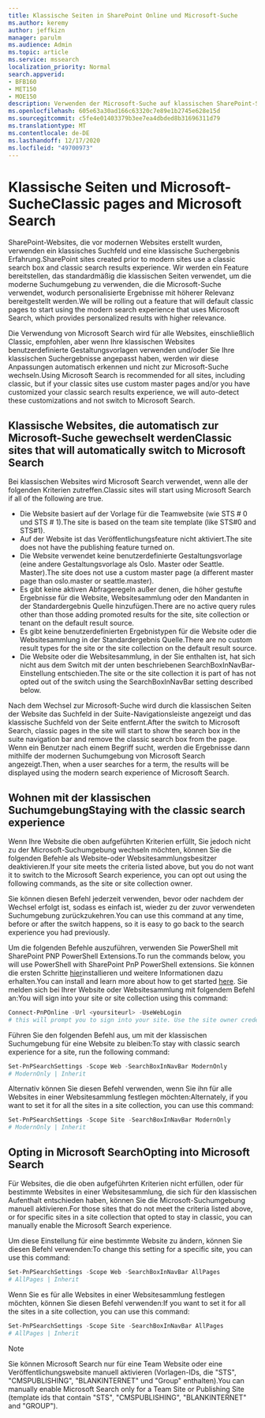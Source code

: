 ```yaml
---
title: Klassische Seiten in SharePoint Online und Microsoft-Suche
ms.author: keremy
author: jeffkizn
manager: parulm
ms.audience: Admin
ms.topic: article
ms.service: mssearch
localization_priority: Normal
search.appverid:
- BFB160
- MET150
- MOE150
description: Verwenden der Microsoft-Suche auf klassischen SharePoint-Seiten
ms.openlocfilehash: 605e63a30ad166c63320c7e89e1b2745e628e15d
ms.sourcegitcommit: c5fe4e01403379b3ee7ea4dbded8b31696311d79
ms.translationtype: MT
ms.contentlocale: de-DE
ms.lasthandoff: 12/17/2020
ms.locfileid: "49700973"
---
```

# <a name="classic-pages-and-microsoft-search"></a><span data-ttu-id="d6658-103">Klassische Seiten und Microsoft-Suche</span><span class="sxs-lookup"><span data-stu-id="d6658-103">Classic pages and Microsoft Search</span></span>

<span data-ttu-id="d6658-104">SharePoint-Websites, die vor modernen Websites erstellt wurden, verwenden ein klassisches Suchfeld und eine klassische Suchergebnis Erfahrung.</span><span class="sxs-lookup"><span data-stu-id="d6658-104">SharePoint sites created prior to modern sites use a classic search box and classic search results experience.</span></span> <span data-ttu-id="d6658-105">Wir werden ein Feature bereitstellen, das standardmäßig die klassischen Seiten verwendet, um die moderne Suchumgebung zu verwenden, die die Microsoft-Suche verwendet, wodurch personalisierte Ergebnisse mit höherer Relevanz bereitgestellt werden.</span><span class="sxs-lookup"><span data-stu-id="d6658-105">We will be rolling out a feature that will default classic pages to start using the modern search experience that uses Microsoft Search, which provides personalized results with higher relevance.</span></span>

<span data-ttu-id="d6658-106">Die Verwendung von Microsoft Search wird für alle Websites, einschließlich Classic, empfohlen, aber wenn Ihre klassischen Websites benutzerdefinierte Gestaltungsvorlagen verwenden und/oder Sie Ihre klassischen Suchergebnisse angepasst haben, werden wir diese Anpassungen automatisch erkennen und nicht zur Microsoft-Suche wechseln.</span><span class="sxs-lookup"><span data-stu-id="d6658-106">Using Microsoft Search is recommended for all sites, including classic, but if your classic sites use custom master pages and/or you have customized your classic search results experience, we will auto-detect these customizations and not switch to Microsoft Search.</span></span>

## <a name="classic-sites-that-will-automatically-switch-to-microsoft-search"></a><span data-ttu-id="d6658-107">Klassische Websites, die automatisch zur Microsoft-Suche gewechselt werden</span><span class="sxs-lookup"><span data-stu-id="d6658-107">Classic sites that will automatically switch to Microsoft Search</span></span>

<span data-ttu-id="d6658-108">Bei klassischen Websites wird Microsoft Search verwendet, wenn alle der folgenden Kriterien zutreffen.</span><span class="sxs-lookup"><span data-stu-id="d6658-108">Classic sites will start using Microsoft Search if all of the following are true.</span></span>

* <span data-ttu-id="d6658-109">Die Website basiert auf der Vorlage für die Teamwebsite (wie STS # 0 und STS # 1).</span><span class="sxs-lookup"><span data-stu-id="d6658-109">The site is based on the team site template (like STS#0 and STS#1).</span></span>
* <span data-ttu-id="d6658-110">Auf der Website ist das Veröffentlichungsfeature nicht aktiviert.</span><span class="sxs-lookup"><span data-stu-id="d6658-110">The site does not have the publishing feature turned on.</span></span>
* <span data-ttu-id="d6658-111">Die Website verwendet keine benutzerdefinierte Gestaltungsvorlage (eine andere Gestaltungsvorlage als Oslo. Master oder Seattle. Master).</span><span class="sxs-lookup"><span data-stu-id="d6658-111">The site does not use a custom master page (a different master page than oslo.master or seattle.master).</span></span>
* <span data-ttu-id="d6658-112">Es gibt keine aktiven Abfrageregeln außer denen, die höher gestufte Ergebnisse für die Website, Websitesammlung oder den Mandanten in der Standardergebnis Quelle hinzufügen.</span><span class="sxs-lookup"><span data-stu-id="d6658-112">There are no active query rules other than those adding promoted results for the site, site collection or tenant on the default result source.</span></span>
* <span data-ttu-id="d6658-113">Es gibt keine benutzerdefinierten Ergebnistypen für die Website oder die Websitesammlung in der Standardergebnis Quelle.</span><span class="sxs-lookup"><span data-stu-id="d6658-113">There are no custom result types for the site or the site collection on the default result source.</span></span>
* <span data-ttu-id="d6658-114">Die Website oder die Websitesammlung, in der Sie enthalten ist, hat sich nicht aus dem Switch mit der unten beschriebenen SearchBoxInNavBar-Einstellung entschieden.</span><span class="sxs-lookup"><span data-stu-id="d6658-114">The site or the site collection it is part of has not opted out of the switch using the SearchBoxInNavBar setting described below.</span></span>

<span data-ttu-id="d6658-115">Nach dem Wechsel zur Microsoft-Suche wird durch die klassischen Seiten der Website das Suchfeld in der Suite-Navigationsleiste angezeigt und das klassische Suchfeld von der Seite entfernt.</span><span class="sxs-lookup"><span data-stu-id="d6658-115">After the switch to Microsoft Search, classic pages in the site will start to show the search box in the suite navigation bar and remove the classic search box from the page.</span></span> <span data-ttu-id="d6658-116">Wenn ein Benutzer nach einem Begriff sucht, werden die Ergebnisse dann mithilfe der modernen Suchumgebung von Microsoft Search angezeigt.</span><span class="sxs-lookup"><span data-stu-id="d6658-116">Then, when a user searches for a term, the results will be displayed using the modern search experience of Microsoft Search.</span></span>

## <a name="staying-with-the-classic-search-experience"></a><span data-ttu-id="d6658-117">Wohnen mit der klassischen Suchumgebung</span><span class="sxs-lookup"><span data-stu-id="d6658-117">Staying with the classic search experience</span></span>

<span data-ttu-id="d6658-118">Wenn Ihre Website die oben aufgeführten Kriterien erfüllt, Sie jedoch nicht zu der Microsoft-Suchumgebung wechseln möchten, können Sie die folgenden Befehle als Website-oder Websitesammlungsbesitzer deaktivieren.</span><span class="sxs-lookup"><span data-stu-id="d6658-118">If your site meets the criteria listed above, but you do not want it to switch to the Microsoft Search experience, you can opt out using the following commands, as the site or site collection owner.</span></span>

<span data-ttu-id="d6658-119">Sie können diesen Befehl jederzeit verwenden, bevor oder nachdem der Wechsel erfolgt ist, sodass es einfach ist, wieder zu der zuvor verwendeten Suchumgebung zurückzukehren.</span><span class="sxs-lookup"><span data-stu-id="d6658-119">You can use this command at any time, before or after the switch happens, so it is easy to go back to the search experience you had previously.</span></span>

<span data-ttu-id="d6658-120">Um die folgenden Befehle auszuführen, verwenden Sie PowerShell mit SharePoint PNP PowerShell Extensions.</span><span class="sxs-lookup"><span data-stu-id="d6658-120">To run the commands below, you will use PowerShell with SharePoint PnP PowerShell extensions.</span></span> <span data-ttu-id="d6658-121">Sie können die ersten Schritte [hier](https://docs.microsoft.com/powershell/sharepoint/sharepoint-pnp/sharepoint-pnp-cmdlets?view=sharepoint-ps)installieren und weitere Informationen dazu erhalten.</span><span class="sxs-lookup"><span data-stu-id="d6658-121">You can install and learn more about how to get started [here](https://docs.microsoft.com/powershell/sharepoint/sharepoint-pnp/sharepoint-pnp-cmdlets?view=sharepoint-ps).</span></span> <span data-ttu-id="d6658-122">Sie melden sich bei Ihrer Website oder Websitesammlung mit folgendem Befehl an:</span><span class="sxs-lookup"><span data-stu-id="d6658-122">You will sign into your site or site collection using this command:</span></span>

```powershell
Connect-PnPOnline -Url <yoursiteurl> -UseWebLogin
# this will prompt you to sign into your site. Use the site owner credentials
```

<span data-ttu-id="d6658-123">Führen Sie den folgenden Befehl aus, um mit der klassischen Suchumgebung für eine Website zu bleiben:</span><span class="sxs-lookup"><span data-stu-id="d6658-123">To stay with classic search experience for a site, run the following command:</span></span>

```powershell
Set-PnPSearchSettings -Scope Web -SearchBoxInNavBar ModernOnly
# ModernOnly | Inherit
```

<span data-ttu-id="d6658-124">Alternativ können Sie diesen Befehl verwenden, wenn Sie ihn für alle Websites in einer Websitesammlung festlegen möchten:</span><span class="sxs-lookup"><span data-stu-id="d6658-124">Alternately, if you want to set it for all the sites in a site collection, you can use this command:</span></span>

```powershell
Set-PnPSearchSettings -Scope Site -SearchBoxInNavBar ModernOnly
# ModernOnly | Inherit
```

## <a name="opting-into-microsoft-search"></a><span data-ttu-id="d6658-125">Opting in Microsoft Search</span><span class="sxs-lookup"><span data-stu-id="d6658-125">Opting into Microsoft Search</span></span>

<span data-ttu-id="d6658-126">Für Websites, die die oben aufgeführten Kriterien nicht erfüllen, oder für bestimmte Websites in einer Websitesammlung, die sich für den klassischen Aufenthalt entschieden haben, können Sie die Microsoft-Suchumgebung manuell aktivieren.</span><span class="sxs-lookup"><span data-stu-id="d6658-126">For those sites that do not meet the criteria listed above, or for specific sites in a site collection that opted to stay in classic, you can manually enable the Microsoft Search experience.</span></span>

<span data-ttu-id="d6658-127">Um diese Einstellung für eine bestimmte Website zu ändern, können Sie diesen Befehl verwenden:</span><span class="sxs-lookup"><span data-stu-id="d6658-127">To change this setting for a specific site, you can use this command:</span></span>

```powershell
Set-PnPSearchSettings -Scope Web -SearchBoxInNavBar AllPages
# AllPages | Inherit
```

<span data-ttu-id="d6658-128">Wenn Sie es für alle Websites in einer Websitesammlung festlegen möchten, können Sie diesen Befehl verwenden:</span><span class="sxs-lookup"><span data-stu-id="d6658-128">If you want to set it for all the sites in a site collection, you can use this command:</span></span>

```powershell
Set-PnPSearchSettings -Scope Site -SearchBoxInNavBar AllPages
# AllPages | Inherit
```

> [!NOTE]
> <span data-ttu-id="d6658-129">Sie können Microsoft Search nur für eine Team Website oder eine Veröffentlichungswebsite manuell aktivieren (Vorlagen-IDs, die "STS", "CMSPUBLISHING", "BLANKINTERNET" und "Group" enthalten).</span><span class="sxs-lookup"><span data-stu-id="d6658-129">You can manually enable Microsoft Search only for a Team Site or Publishing Site (template ids that contain "STS", "CMSPUBLISHING", "BLANKINTERNET" and "GROUP").</span></span>
